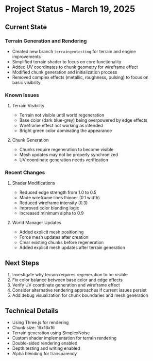 # Project Status - March 19, 2025

## Current State

### Terrain Generation and Rendering
- Created new branch `terraingentesting` for terrain and engine improvements
- Simplified terrain shader to focus on core functionality
- Added UV coordinates to chunk geometry for wireframe effect
- Modified chunk generation and initialization process
- Removed complex effects (metallic, roughness, pulsing) to focus on basic visibility

### Known Issues
1. Terrain Visibility
   - Terrain not visible until world regeneration
   - Base color (dark blue-grey) being overpowered by edge effects
   - Wireframe effect not working as intended
   - Bright green color dominating the appearance

2. Chunk Generation
   - Chunks require regeneration to become visible
   - Mesh updates may not be properly synchronized
   - UV coordinate generation needs verification

### Recent Changes
1. Shader Modifications
   - Reduced edge strength from 1.0 to 0.5
   - Made wireframe lines thinner (0.1 width)
   - Reduced wireframe intensity (0.3)
   - Improved color blending logic
   - Increased minimum alpha to 0.9

2. World Manager Updates
   - Added explicit mesh positioning
   - Force mesh updates after creation
   - Clear existing chunks before regeneration
   - Added explicit mesh updates after terrain generation

## Next Steps
1. Investigate why terrain requires regeneration to be visible
2. Fix color balance between base color and edge effects
3. Verify UV coordinate generation and wireframe effect
4. Consider alternative rendering approaches if current issues persist
5. Add debug visualization for chunk boundaries and mesh generation

## Technical Details
- Using Three.js for rendering
- Chunk size: 16x16x16
- Terrain generation using SimplexNoise
- Custom shader implementation for terrain rendering
- Double-sided rendering enabled
- Depth testing and writing enabled
- Alpha blending for transparency 